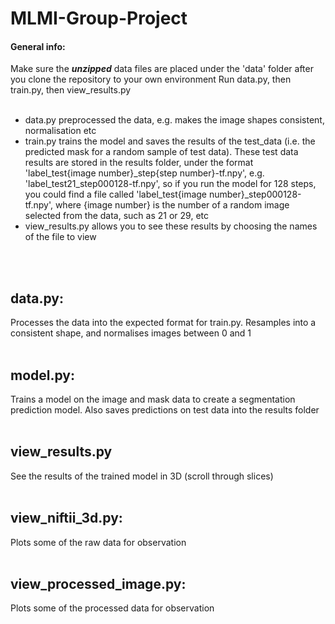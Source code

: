 # MLMI-Group-Project
#### General info:
Make sure the ***unzipped*** data files are placed under the 'data' folder after you clone the repository to your own environment
Run data.py, then train.py, then view_results.py
<br />
<br />
- data.py preprocessed the data, e.g. makes the image shapes consistent, normalisation etc
- train.py trains the model and saves the results of the test_data (i.e. the predicted mask for a random sample of test data). These test data results are stored in the results folder, under the format 'label_test{image number}_step{step number}-tf.npy', e.g. 'label_test21_step000128-tf.npy', so if you run the model for 128 steps, you could find a file called 'label_test{image number}_step000128-tf.npy', where {image number} is the number of a random image selected from the data, such as 21 or 29, etc
- view_results.py allows you to see these results by choosing the names of the file to view
<br />
<br />
  
## data.py:
Processes the data into the expected format for train.py. Resamples into a consistent shape, and normalises images between 0 and 1
<br />
<br />

## model.py:
Trains a model on the image and mask data to create a segmentation prediction model. Also saves predictions on test data into the results folder
<br />
<br />

## view_results.py
See the results of the trained model in 3D (scroll through slices)
<br />
<br />

## view_niftii_3d.py:
Plots some of the raw data for observation
<br />
<br />

## view_processed_image.py:
Plots some of the processed data for observation
<br />
<br />

